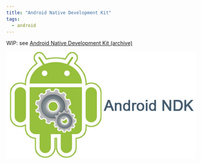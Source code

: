 ```yaml
---
title: "Android Native Development Kit"
tags:
  - android
---
```


WIP: see [Android Native Development Kit (archive)](https://web.archive.org/web/20170827010107/http://www.srombauts.fr/2010/12/06/android-native-development-kit/)

![Android Native Development Kit](/assets/images/Android-NDK.jpg)
